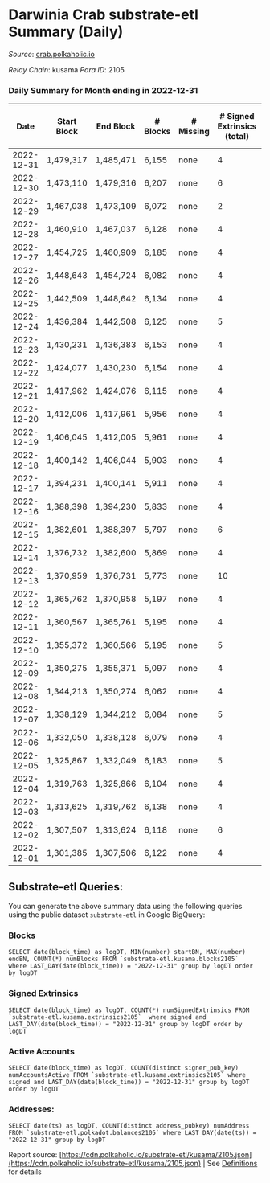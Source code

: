 # Darwinia Crab substrate-etl Summary (Daily)

_Source_: [crab.polkaholic.io](https://crab.polkaholic.io)

*Relay Chain*: kusama
*Para ID*: 2105



### Daily Summary for Month ending in 2022-12-31


| Date | Start Block | End Block | # Blocks | # Missing | # Signed Extrinsics (total) | # Active Accounts | # Addresses with Balances | # Events | # Transfers | # XCM Transfers In | # XCM Transfers Out |
| ---- | ----------- | --------- | -------- | --------- | --------------------------- | ----------------- | ------------------------- | -------- | ----------- | ------------------ | ------------------- |
| 2022-12-31 | 1,479,317 | 1,485,471 | 6,155 | none  | 4 | 1 | 52 | 12,330 |   |   |   |
| 2022-12-30 | 1,473,110 | 1,479,316 | 6,207 | none  | 6 | 1 | 52 | 12,441 |   |   |   |
| 2022-12-29 | 1,467,038 | 1,473,109 | 6,072 | none  | 2 | 1 | 52 | 12,155 |   |   |   |
| 2022-12-28 | 1,460,910 | 1,467,037 | 6,128 | none  | 4 | 1 | 52 | 12,276 |   |   |   |
| 2022-12-27 | 1,454,725 | 1,460,909 | 6,185 | none  | 4 | 1 | 52 | 12,389 |   |   |   |
| 2022-12-26 | 1,448,643 | 1,454,724 | 6,082 | none  | 4 | 1 | 52 | 12,184 |   |   |   |
| 2022-12-25 | 1,442,509 | 1,448,642 | 6,134 | none  | 4 | 1 | 52 | 12,287 |   |   |   |
| 2022-12-24 | 1,436,384 | 1,442,508 | 6,125 | none  | 5 | 1 | 52 | 12,340 | 66 ($0.06) |   |   |
| 2022-12-23 | 1,430,231 | 1,436,383 | 6,153 | none  | 4 | 1 | 52 | 12,329 |   |   |   |
| 2022-12-22 | 1,424,077 | 1,430,230 | 6,154 | none  | 4 | 1 | 52 | 12,327 |   |   |   |
| 2022-12-21 | 1,417,962 | 1,424,076 | 6,115 | none  | 4 | 1 |  | 12,250 |   |   |   |
| 2022-12-20 | 1,412,006 | 1,417,961 | 5,956 | none  | 4 | 1 | 52 | 11,931 |   |   |   |
| 2022-12-19 | 1,406,045 | 1,412,005 | 5,961 | none  | 4 | 1 | 52 | 11,941 |   |   |   |
| 2022-12-18 | 1,400,142 | 1,406,044 | 5,903 | none  | 4 | 1 | 52 | 11,826 |   |   |   |
| 2022-12-17 | 1,394,231 | 1,400,141 | 5,911 | none  | 4 | 1 | 52 | 11,841 |   |   |   |
| 2022-12-16 | 1,388,398 | 1,394,230 | 5,833 | none  | 4 | 1 | 52 | 11,685 |   |   |   |
| 2022-12-15 | 1,382,601 | 1,388,397 | 5,797 | none  | 6 | 3 | 52 | 11,713 | 85 ($0.003) |   |   |
| 2022-12-14 | 1,376,732 | 1,382,600 | 5,869 | none  | 4 | 1 | 52 | 11,758 |   |   |   |
| 2022-12-13 | 1,370,959 | 1,376,731 | 5,773 | none  | 10 | 2 | 52 | 11,675 | 78 ($0.14) |   |   |
| 2022-12-12 | 1,365,762 | 1,370,958 | 5,197 | none  | 4 | 1 | 52 | 10,413 |   |   |   |
| 2022-12-11 | 1,360,567 | 1,365,761 | 5,195 | none  | 4 | 1 | 52 | 10,409 |   |   |   |
| 2022-12-10 | 1,355,372 | 1,360,566 | 5,195 | none  | 5 | 1 | 52 | 10,479 | 66 ($0.06) |   |   |
| 2022-12-09 | 1,350,275 | 1,355,371 | 5,097 | none  | 4 | 1 | 52 | 10,212 |   |   |   |
| 2022-12-08 | 1,344,213 | 1,350,274 | 6,062 | none  | 4 | 1 | 52 | 12,144 |   |   |   |
| 2022-12-07 | 1,338,129 | 1,344,212 | 6,084 | none  | 5 | 1 | 52 | 12,257 | 66 ($0.06) |   |   |
| 2022-12-06 | 1,332,050 | 1,338,128 | 6,079 | none  | 4 | 1 | 52 | 12,177 |   |   |   |
| 2022-12-05 | 1,325,867 | 1,332,049 | 6,183 | none  | 5 | 1 | 52 | 12,456 | 66 ($0.06) |   |   |
| 2022-12-04 | 1,319,763 | 1,325,866 | 6,104 | none  | 4 | 1 | 52 | 12,227 |   |   |   |
| 2022-12-03 | 1,313,625 | 1,319,762 | 6,138 | none  | 4 | 1 | 52 | 12,296 |   |   |   |
| 2022-12-02 | 1,307,507 | 1,313,624 | 6,118 | none  | 6 | 2 | 52 | 12,348 | 73 ($0.12) | 2 ($0.02) | 2 ($0.10) |
| 2022-12-01 | 1,301,385 | 1,307,506 | 6,122 | none  | 4 | 1 | 52 | 12,264 |   |   |   |

## Substrate-etl Queries:
You can generate the above summary data using the following queries using the public dataset `substrate-etl` in Google BigQuery:


### Blocks
```
SELECT date(block_time) as logDT, MIN(number) startBN, MAX(number) endBN, COUNT(*) numBlocks FROM `substrate-etl.kusama.blocks2105`  where LAST_DAY(date(block_time)) = "2022-12-31" group by logDT order by logDT
```


### Signed Extrinsics
```
SELECT date(block_time) as logDT, COUNT(*) numSignedExtrinsics FROM `substrate-etl.kusama.extrinsics2105`  where signed and LAST_DAY(date(block_time)) = "2022-12-31" group by logDT order by logDT
```


### Active Accounts
```
SELECT date(block_time) as logDT, COUNT(distinct signer_pub_key) numAccountsActive FROM `substrate-etl.kusama.extrinsics2105` where signed and LAST_DAY(date(block_time)) = "2022-12-31" group by logDT order by logDT
```


### Addresses:
```
SELECT date(ts) as logDT, COUNT(distinct address_pubkey) numAddress FROM `substrate-etl.polkadot.balances2105` where LAST_DAY(date(ts)) = "2022-12-31" group by logDT
```



Report source: [https://cdn.polkaholic.io/substrate-etl/kusama/2105.json](https://cdn.polkaholic.io/substrate-etl/kusama/2105.json) | See [Definitions](/DEFINITIONS.md) for details
